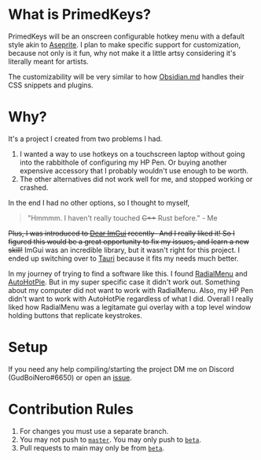 # What is PrimedKeys?

PrimedKeys will be an onscreen configurable hotkey menu with a default style akin to [Aseprite](https://www.aseprite.org/).
I plan to make specific support for customization, because not only is it fun, why not make it a little artsy considering it's literally meant for artists.

The customizability will be very similar to how [Obsidian.md](https://obsidian.md) handles their CSS snippets and plugins.

# Why?

It's a project I created from two problems I had.

1. I wanted a way to use hotkeys on a touchscreen laptop without going into the rabbithole of configuring my HP Pen. Or buying another expensive accessory that I probably wouldn't use enough to be worth.
2. The other alternatives did not work well for me, and stopped working or crashed.

In the end I had no other options, so I thought to myself,

> "Hmmmm. I haven't really touched ~~C++~~ Rust before." - Me

~~Plus, I was introduced to [Dear ImGui](https://github.com/ocornut/imgui) recently- And I really liked it! So I figured this would be a great opportunity to fix my issues, and learn a new skill!~~ ImGui was an incredible library, but it wasn't right for this project. I ended up switching over to [Tauri](https://tauri.app/) because it fits my needs much better.

In my journey of trying to find a software like this. I found [RadialMenu](http://radialmenu.weebly.com/) and [AutoHotPie](https://github.com/dumbeau/AutoHotPie). But in my super specific case it didn't work out. Something about my computer did not want to work with RadialMenu. Also, my HP Pen didn't want to work with AutoHotPie regardless of what I did. Overall I really liked how RadialMenu was a legitamate gui overlay with a top level window holding buttons that replicate keystrokes.

# Setup

If you need any help compiling/starting the project DM me on Discord (GudBoiNero#6650) or open an [issue](https://github.com/GudBoiNero/primed_keys/issues).

# Contribution Rules

1. For changes you must use a separate branch.
2. You may not push to [`master`](https://github.com/GudBoiNero/primed_keys/tree/master). You may only push to [`beta`](https://github.com/GudBoiNero/primed_keys/tree/master).
3. Pull requests to main may only be from [`beta`](https://github.com/GudBoiNero/primed_keys/tree/master).
